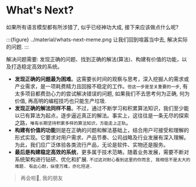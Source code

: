 # What's Next?

如果所有语言模型都有所涉猎了, 似乎已经神功大成, 接下来应该做点什么呢?

:::{figure} ../material/whats-next-meme.png
让我们回到喧嚣当中去, 解决实际的问题.
:::

解决问题需要: 发现正确的问题、找到正确的解法(算法)、构建有价值的功能，以及打造稳定高效的系统。

-  **发现正确的问题最为困难**。这需要长时间的观察与思考，深入挖掘人的需求或产业需求，是一项耗费精力且回报不稳定的工作。`但这一步是至关重要的一步`, 有太多项目都费劲心力的尝试解决错误的问题, 如果我们不去思考何为正确, 何为价值, 再高明的编程技巧也只能生产垃圾.
-  **发现正确的解法同样不易**。不过，通过不断学习和积累算法知识，我们至少能以已有算法为起点，逐步逼近真正的解法。事实上，这往往是一条无尽的探索之路，`唯有长期坚持积累多样的算法知识，方能走上正轨`。
-  **构建有价值的功能**则是在正确的问题和解法基础上，结合用户可接受和理解的形式实现。它要求对用户需求、产品节奏、公司战略及行业发展有深入理解。为此，我们应广泛体验各类流行产品，无论是软件、实物还是服务。
-  **最后是构建稳定高效的系统**，更多属于技术范畴。随着业务发展，需要不断对系统架构进行钻研、优化和扩展. `不过这对耐心看到这里的你而言, 我相信不是太大的难题. 有此心耐，纵使万难，亦化坦途.`


> 再会啦👋, 我的朋友
